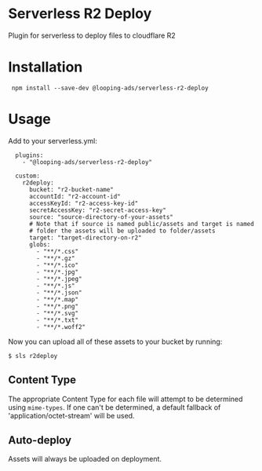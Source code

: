 # Serverless R2 Deploy

Plugin for serverless to deploy files to cloudflare R2

# Installation

```
 npm install --save-dev @looping-ads/serverless-r2-deploy
```

# Usage

Add to your serverless.yml:

```
  plugins:
    - "@looping-ads/serverless-r2-deploy"

  custom:
    r2deploy:
      bucket: "r2-bucket-name"
      accountId: "r2-account-id"
      accessKeyId: "r2-access-key-id"
      secretAccessKey: "r2-secret-access-key"
      source: "source-directory-of-your-assets"
      # Note that if source is named public/assets and target is named
      # folder the assets will be uploaded to folder/assets
      target: "target-directory-on-r2"
      globs:
        - "**/*.css"
        - "**/*.gz"
        - "**/*.ico"
        - "**/*.jpg"
        - "**/*.jpeg"
        - "**/*.js"
        - "**/*.json"
        - "**/*.map"
        - "**/*.png"
        - "**/*.svg"
        - "**/*.txt"
        - "**/*.woff2"
```

Now you can upload all of these assets to your bucket by running:

```
$ sls r2deploy
```

## Content Type

The appropriate Content Type for each file will attempt to be determined using
``mime-types``. If one can't be determined, a default fallback of
'application/octet-stream' will be used.

## Auto-deploy

Assets will always be uploaded on deployment.
